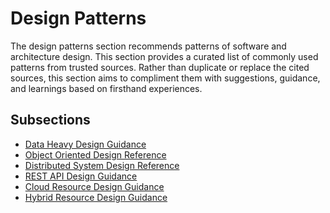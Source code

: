 # Design Patterns

The design patterns section recommends patterns of software and architecture design.
This section provides a curated list of commonly used patterns from trusted sources.
Rather than duplicate or replace the cited sources, this section aims to compliment them with suggestions, guidance, and learnings based on firsthand experiences.

## Subsections

* [Data Heavy Design Guidance](data-heavy-design-guidance/README.md)
* [Object Oriented Design Reference](object-oriented-design-reference/README.md)
* [Distributed System Design Reference](distributed-system-design-reference/README.md)
* [REST API Design Guidance](rest-api-design-guidance/README.md)
* [Cloud Resource Design Guidance](cloud-resource-design-guidance/README.md)
* [Hybrid Resource Design Guidance](hybrid-resource-design-guidance/README.md)
